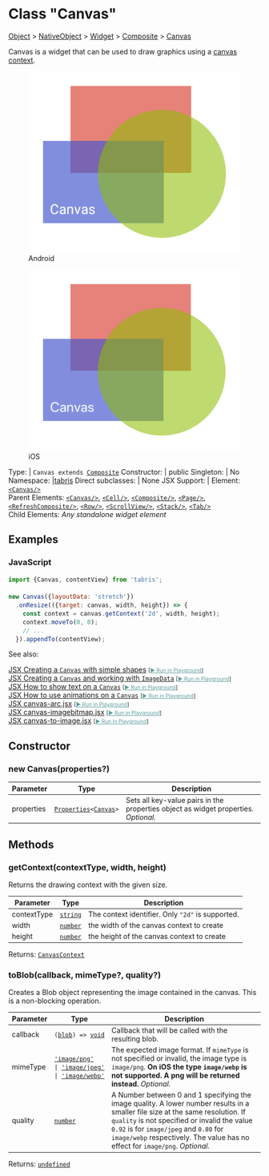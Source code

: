 ---
---
# Class "Canvas"

<a href="https://developer.mozilla.org/en-US/docs/Web/JavaScript/Reference/Global_Objects/Object" title="View &quot;Object&quot; on MDN">Object</a> > <a href="NativeObject.html" title="NativeObject Class Reference">NativeObject</a> > <a href="Widget.html" title="Widget Class Reference">Widget</a> > <a href="Composite.html" title="Composite Class Reference">Composite</a> > <a href="#" >Canvas</a>

Canvas is a widget that can be used to draw graphics using a [canvas context](./CanvasContext.md).


<div class="tabris-image"><figure><div><img srcset="img/android/Canvas.png 2x" src="img/android/Canvas.png" alt="Canvas on Android"/></div><figcaption>Android</figcaption></figure><figure><div><img srcset="img/ios/Canvas.png 2x" src="img/ios/Canvas.png" alt="Canvas on iOS"/></div><figcaption>iOS</figcaption></figure></div>

Type: | <code style="white-space: nowrap">Canvas extends <a href="Composite.html" title="Composite Class Reference">Composite</a></code>
Constructor: | public
Singleton: | No
Namespace: |<a href="../modules.html#startup" >tabris</a>
Direct subclasses: | None
JSX Support: | Element: <code style="white-space: nowrap"><a href="#" >&lt;Canvas/&gt;</a></code><br/>Parent Elements: <code style="white-space: nowrap"><a href="#" >&lt;Canvas/&gt;</a></code>, <code style="white-space: nowrap"><a href="Cell.html" title="Cell Class Reference">&lt;Cell/&gt;</a></code>, <code style="white-space: nowrap"><a href="Composite.html" title="Composite Class Reference">&lt;Composite/&gt;</a></code>, <code style="white-space: nowrap"><a href="Page.html" title="Page Class Reference">&lt;Page/&gt;</a></code>, <code style="white-space: nowrap"><a href="RefreshComposite.html" title="RefreshComposite Class Reference">&lt;RefreshComposite/&gt;</a></code>, <code style="white-space: nowrap"><a href="Row.html" title="Row Class Reference">&lt;Row/&gt;</a></code>, <code style="white-space: nowrap"><a href="ScrollView.html" title="ScrollView Class Reference">&lt;ScrollView/&gt;</a></code>, <code style="white-space: nowrap"><a href="Stack.html" title="Stack Class Reference">&lt;Stack/&gt;</a></code>, <code style="white-space: nowrap"><a href="Tab.html" title="Tab Class Reference">&lt;Tab/&gt;</a></code><br/>Child Elements: *Any standalone widget element*<br/>

## Examples
### JavaScript


```js
import {Canvas, contentView} from 'tabris';

new Canvas({layoutData: 'stretch'})
  .onResize(({target: canvas, width, height}) => {
    const context = canvas.getContext('2d', width, height);
    context.moveTo(0, 0);
    // ...
  }).appendTo(contentView);
```



See also:
  
[<span class='language jsx'>JSX</span> Creating a `Canvas` with simple shapes](https://github.com/eclipsesource/tabris-js/tree/v3.7.2/snippets/canvas-shapes.jsx) <span style="font-size: 75%;">[<a href="https://playground.tabris.com/?gitref=v3.7.2&snippet=canvas-shapes.jsx" style="color: cadetblue;">► Run in Playground</a>]</span>  
[<span class='language jsx'>JSX</span> Creating a `Canvas` and working with `ImageData`](https://github.com/eclipsesource/tabris-js/tree/v3.7.2/snippets/canvas-imagedata.jsx) <span style="font-size: 75%;">[<a href="https://playground.tabris.com/?gitref=v3.7.2&snippet=canvas-imagedata.jsx" style="color: cadetblue;">► Run in Playground</a>]</span>  
[<span class='language jsx'>JSX</span> How to show text on a `Canvas`](https://github.com/eclipsesource/tabris-js/tree/v3.7.2/snippets/canvas-text.jsx) <span style="font-size: 75%;">[<a href="https://playground.tabris.com/?gitref=v3.7.2&snippet=canvas-text.jsx" style="color: cadetblue;">► Run in Playground</a>]</span>  
[<span class='language jsx'>JSX</span> How to use animations on a `Canvas`](https://github.com/eclipsesource/tabris-js/tree/v3.7.2/snippets/canvas-animation.jsx) <span style="font-size: 75%;">[<a href="https://playground.tabris.com/?gitref=v3.7.2&snippet=canvas-animation.jsx" style="color: cadetblue;">► Run in Playground</a>]</span>  
[<span class='language jsx'>JSX</span> canvas-arc.jsx](https://github.com/eclipsesource/tabris-js/tree/v3.7.2/snippets/canvas-arc.jsx) <span style="font-size: 75%;">[<a href="https://playground.tabris.com/?gitref=v3.7.2&snippet=canvas-arc.jsx" style="color: cadetblue;">► Run in Playground</a>]</span>  
[<span class='language jsx'>JSX</span> canvas-imagebitmap.jsx](https://github.com/eclipsesource/tabris-js/tree/v3.7.2/snippets/canvas-imagebitmap.jsx) <span style="font-size: 75%;">[<a href="https://playground.tabris.com/?gitref=v3.7.2&snippet=canvas-imagebitmap.jsx" style="color: cadetblue;">► Run in Playground</a>]</span>  
[<span class='language jsx'>JSX</span> canvas-to-image.jsx](https://github.com/eclipsesource/tabris-js/tree/v3.7.2/snippets/canvas-to-image.jsx) <span style="font-size: 75%;">[<a href="https://playground.tabris.com/?gitref=v3.7.2&snippet=canvas-to-image.jsx" style="color: cadetblue;">► Run in Playground</a>]</span>

## Constructor

### new Canvas(properties?)

Parameter|Type|Description
-|-|-
properties | <code style="white-space: nowrap"><a href="Widget.html#propertieswidget" title="Widget Class Type">Properties</a>&lt;<a href="#" >Canvas</a>&gt;</code> | Sets all key-value pairs in the properties object as widget properties. *Optional.*

## Methods

### getContext(contextType, width, height)



Returns the drawing context with the given size.


Parameter|Type|Description
-|-|-
contextType | <code style="white-space: nowrap"><a href="https://developer.mozilla.org/en-US/docs/Web/JavaScript/Data_structures#string_type" title="View &quot;string&quot; on MDN">string</a></code> | The context identifier. Only `"2d"` is supported.
width | <code style="white-space: nowrap"><a href="https://developer.mozilla.org/en-US/docs/Web/JavaScript/Data_structures#number_type" title="View &quot;number&quot; on MDN">number</a></code> | the width of the canvas context to create
height | <code style="white-space: nowrap"><a href="https://developer.mozilla.org/en-US/docs/Web/JavaScript/Data_structures#number_type" title="View &quot;number&quot; on MDN">number</a></code> | the height of the canvas context to create


Returns: <code style="white-space: nowrap"><a href="CanvasContext.html" title="CanvasContext Class Reference">CanvasContext</a></code>

### toBlob(callback, mimeType?, quality?)



Creates a Blob object representing the image contained in the canvas. This is a non-blocking operation.


Parameter|Type|Description
-|-|-
callback | <code style="white-space: nowrap">(<a href="Blob.html" title="Blob Class Reference">blob</a>) => <a href="https://developer.mozilla.org/en-US/docs/Web/JavaScript/Data_structures#undefined_type" title="View &quot;undefined&quot; on MDN">void</a></code> | Callback that will be called with the resulting blob.
mimeType | <code style="white-space: nowrap"><a href="https://developer.mozilla.org/en-US/docs/Web/JavaScript/Data_structures#string_type" title="View &quot;string&quot; on MDN">'image/png'</a><br/>&#124; <a href="https://developer.mozilla.org/en-US/docs/Web/JavaScript/Data_structures#string_type" title="View &quot;string&quot; on MDN">'image/jpeg'</a><br/>&#124; <a href="https://developer.mozilla.org/en-US/docs/Web/JavaScript/Data_structures#string_type" title="View &quot;string&quot; on MDN">'image/webp'</a></code> | The expected image format. If `mimeType` is not specified or invalid, the image type is `image/png`. **On iOS the type `image/webp` is not supported. A png will be returned instead.** *Optional.*
quality | <code style="white-space: nowrap"><a href="https://developer.mozilla.org/en-US/docs/Web/JavaScript/Data_structures#number_type" title="View &quot;number&quot; on MDN">number</a></code> | A Number between 0 and 1 specifying the image quality. A lower number results in a smaller file size at the same resolution. If `quality` is not specified or invalid the value `0.92` is for `image/jpeg` and  `0.80` for `image/webp` respectively. The value has no effect for `image/png`. *Optional.*


Returns: <code style="white-space: nowrap"><a href="https://developer.mozilla.org/en-US/docs/Web/JavaScript/Data_structures#undefined_type" title="View &quot;undefined&quot; on MDN">undefined</a></code>


